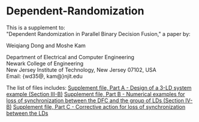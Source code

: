 # Dependent-Randomization
This is a supplement to:                                                                             
"Dependent Randomization in Parallel Binary Decision Fusion," a paper by:                                                                                          

Weiqiang Dong and Moshe Kam                                                

Department of Electrical and Computer Engineering                                                   
Newark College of Engineering                                                                        
New Jersey Institute of Technology, New Jersey 07102, USA                                            
Email: {wd35@, kam@}njit.edu                                                        

The list of files includes:
[Supplement file, Part A - Design of a 3-LD system example (Section III-B)](Supplemental_file_A.pdf)
[Supplement file, Part B - Numerical examples for loss of synchronization between the DFC and the group of LDs (Section IV-B)](Supplemental_file_B.pdf)
[Supplement file, Part C - Corrective action for loss of synchronization between the LDs](Supplemental_file_C.pdf)
